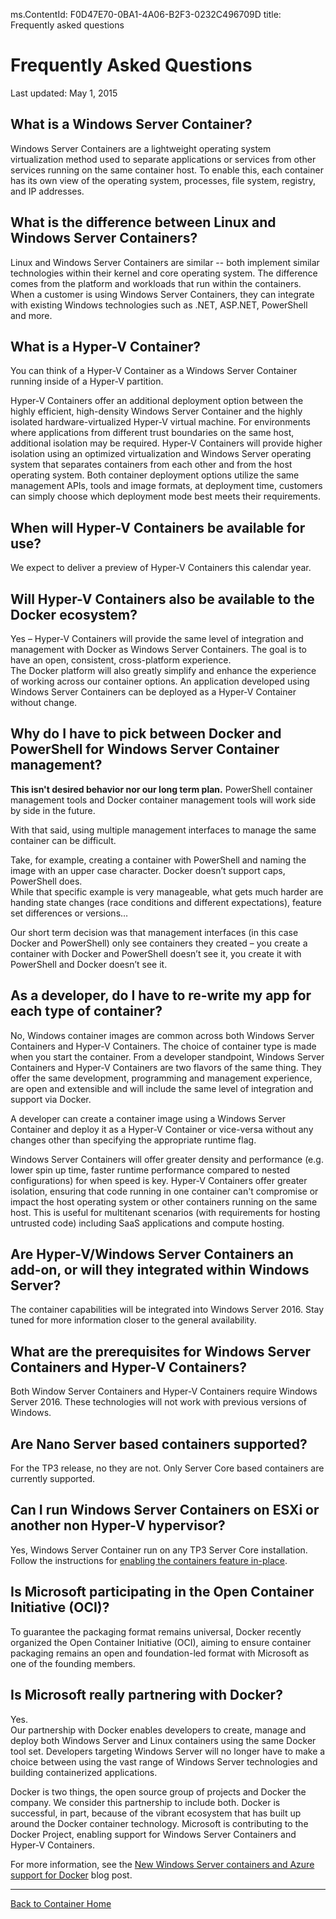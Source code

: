 ms.ContentId: F0D47E70-0BA1-4A06-B2F3-0232C496709D
title: Frequently asked questions

# Frequently Asked Questions

Last updated: May 1, 2015

## What is a Windows Server Container?

Windows Server Containers are a lightweight operating system virtualization method used to separate applications or services from other services running on the same container host. To enable this, each container has its own view of the operating system, processes, file system, registry, and IP addresses.

## What is the difference between Linux and Windows Server Containers?

Linux and Windows Server Containers are similar -- both implement similar technologies within their kernel and core operating system. The difference comes from the platform and workloads that run within the containers.  
When a customer is using Windows Server Containers, they can integrate with existing Windows technologies such as .NET, ASP.NET, PowerShell and more.

## What is a Hyper-V Container?

You can think of a Hyper-V Container as a Windows Server Container running inside of a Hyper-V partition.

Hyper-V Containers offer an additional deployment option between the highly efficient, high-density Windows Server Container and the highly isolated hardware-virtualized Hyper-V virtual machine. For environments where applications from different trust boundaries on the same host, additional isolation may be required. Hyper-V Containers will provide higher isolation using an optimized virtualization and Windows Server operating system that separates containers from each other and from the host operating system. Both container deployment options utilize the same management APIs, tools and image formats, at deployment time, customers can simply choose which deployment mode best meets their requirements.


## When will Hyper-V Containers be available for use?

We expect to deliver a preview of Hyper-V Containers this calendar year.


## Will Hyper-V Containers also be available to the Docker ecosystem?

Yes – Hyper-V Containers will provide the same level of integration and management with Docker as Windows Server Containers. The goal is to have an open, consistent, cross-platform experience.  
The Docker platform will also greatly simplify and enhance the experience of working across our container options. An application developed using Windows Server Containers can be deployed as a Hyper-V Container without change.

## Why do I have to pick between Docker and PowerShell for Windows Server Container management?

**This isn't desired behavior nor our long term plan.**  PowerShell container management tools and Docker container management tools will work side by side in the future.

With that said, using multiple management interfaces to manage the same container can be difficult.

Take, for example, creating a container with PowerShell and naming the image with an upper case character. Docker doesn’t support caps, PowerShell does.  
While that specific example is very manageable, what gets much harder are handing state changes (race conditions and different expectations), feature set differences or versions…

Our short term decision was that management interfaces (in this case Docker and PowerShell) only see containers they created – you create a container with Docker and PowerShell doesn’t see it, you create it with PowerShell and Docker doesn’t see it.


## As a developer, do I have to re-write my app for each type of container?

No, Windows container images are common across both Windows Server Containers and Hyper-V Containers. The choice of container type is made when you start the container. From a developer standpoint, Windows Server Containers and Hyper-V Containers are two flavors of the same thing. They offer the same development, programming and management experience, are open and extensible and will include the same level of integration and support via Docker.

A developer can create a container image using a Windows Server Container and deploy it as a Hyper-V Container or vice-versa without any changes other than specifying the appropriate runtime flag.

Windows Server Containers will offer greater density and performance (e.g. lower spin up time, faster runtime performance compared to nested configurations) for when speed is key. Hyper-V Containers offer greater isolation, ensuring that code running in one container can't compromise or impact the host operating system or other containers running on the same host. This is useful for multitenant scenarios (with requirements for hosting untrusted code) including SaaS applications and compute hosting.


## Are Hyper-V/Windows Server Containers an add-on, or will they integrated within Windows Server?

The container capabilities will be integrated into Windows Server 2016. Stay tuned for more information closer to the general availability.


## What are the prerequisites for Windows Server Containers and Hyper-V Containers?

Both Window Server Containers and Hyper-V Containers require Windows Server 2016. These technologies will not work with previous versions of Windows.

## Are Nano Server based containers supported?

For the TP3 release, no they are not. Only Server Core based containers are currently supported.

## Can I run Windows Server Containers on ESXi or another non Hyper-V hypervisor?

Yes, Windows Server Container run on any TP3 Server Core installation. Follow the instructions for [enabling the containers feature in-place](../quick_start/inplace_setup.md).


## Is Microsoft participating in the Open Container Initiative (OCI)?

To guarantee the packaging format remains universal, Docker recently organized the Open Container Initiative (OCI), aiming to ensure container packaging remains an open and foundation-led format with Microsoft as one of the founding members.

## Is Microsoft really partnering with Docker?

Yes.  
Our partnership with Docker enables developers to create, manage and deploy both Windows Server and Linux containers using the same Docker tool set. Developers targeting Windows Server will no longer have to make a choice between using the vast range of Windows Server technologies and building containerized applications.

Docker is two things, the open source group of projects and Docker the company. We consider this partnership to include both. Docker is successful, in part, because of the vibrant ecosystem that has built up around the Docker container technology. Microsoft is contributing to the Docker Project, enabling support for Windows Server Containers and Hyper-V Containers.

For more information, see the [New Windows Server containers and Azure support for Docker](http://azure.microsoft.com/blog/2014/10/15/new-windows-server-containers-and-azure-support-for-docker/?WT.mc_id=Blog_ServerCloud_Announce_TTD) blog post.

-------------------

[Back to Container Home](../containers_welcome.md)



